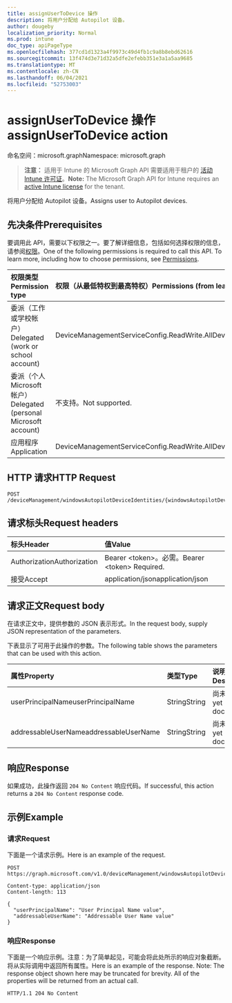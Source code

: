 ```yaml
---
title: assignUserToDevice 操作
description: 将用户分配给 Autopilot 设备。
author: dougeby
localization_priority: Normal
ms.prod: intune
doc_type: apiPageType
ms.openlocfilehash: 377cd1d1323a4f9973c49d4fb1c9a8b8ebd62616
ms.sourcegitcommit: 13f474d3e71d32a5dfe2efebb351e3a1a5aa9685
ms.translationtype: MT
ms.contentlocale: zh-CN
ms.lasthandoff: 06/04/2021
ms.locfileid: "52753003"
---
```

# <a name="assignusertodevice-action"></a><span data-ttu-id="b9c89-103">assignUserToDevice 操作</span><span class="sxs-lookup"><span data-stu-id="b9c89-103">assignUserToDevice action</span></span>

<span data-ttu-id="b9c89-104">命名空间：microsoft.graph</span><span class="sxs-lookup"><span data-stu-id="b9c89-104">Namespace: microsoft.graph</span></span>

> <span data-ttu-id="b9c89-105">**注意：** 适用于 Intune 的 Microsoft Graph API 需要适用于租户的 [活动 Intune 许可证](https://go.microsoft.com/fwlink/?linkid=839381)。</span><span class="sxs-lookup"><span data-stu-id="b9c89-105">**Note:** The Microsoft Graph API for Intune requires an [active Intune license](https://go.microsoft.com/fwlink/?linkid=839381) for the tenant.</span></span>

<span data-ttu-id="b9c89-106">将用户分配给 Autopilot 设备。</span><span class="sxs-lookup"><span data-stu-id="b9c89-106">Assigns user to Autopilot devices.</span></span>

## <a name="prerequisites"></a><span data-ttu-id="b9c89-107">先决条件</span><span class="sxs-lookup"><span data-stu-id="b9c89-107">Prerequisites</span></span>
<span data-ttu-id="b9c89-p101">要调用此 API，需要以下权限之一。要了解详细信息，包括如何选择权限的信息，请参阅[权限](/graph/permissions-reference)。</span><span class="sxs-lookup"><span data-stu-id="b9c89-p101">One of the following permissions is required to call this API. To learn more, including how to choose permissions, see [Permissions](/graph/permissions-reference).</span></span>

|<span data-ttu-id="b9c89-110">权限类型</span><span class="sxs-lookup"><span data-stu-id="b9c89-110">Permission type</span></span>|<span data-ttu-id="b9c89-111">权限（从最低特权到最高特权）</span><span class="sxs-lookup"><span data-stu-id="b9c89-111">Permissions (from least to most privileged)</span></span>|
|:---|:---|
|<span data-ttu-id="b9c89-112">委派（工作或学校帐户）</span><span class="sxs-lookup"><span data-stu-id="b9c89-112">Delegated (work or school account)</span></span>|<span data-ttu-id="b9c89-113">DeviceManagementServiceConfig.ReadWrite.All</span><span class="sxs-lookup"><span data-stu-id="b9c89-113">DeviceManagementServiceConfig.ReadWrite.All</span></span>|
|<span data-ttu-id="b9c89-114">委派（个人 Microsoft 帐户）</span><span class="sxs-lookup"><span data-stu-id="b9c89-114">Delegated (personal Microsoft account)</span></span>|<span data-ttu-id="b9c89-115">不支持。</span><span class="sxs-lookup"><span data-stu-id="b9c89-115">Not supported.</span></span>|
|<span data-ttu-id="b9c89-116">应用程序</span><span class="sxs-lookup"><span data-stu-id="b9c89-116">Application</span></span>|<span data-ttu-id="b9c89-117">DeviceManagementServiceConfig.ReadWrite.All</span><span class="sxs-lookup"><span data-stu-id="b9c89-117">DeviceManagementServiceConfig.ReadWrite.All</span></span>|

## <a name="http-request"></a><span data-ttu-id="b9c89-118">HTTP 请求</span><span class="sxs-lookup"><span data-stu-id="b9c89-118">HTTP Request</span></span>
<!-- {
  "blockType": "ignored"
}
-->
``` http
POST /deviceManagement/windowsAutopilotDeviceIdentities/{windowsAutopilotDeviceIdentityId}/assignUserToDevice
```

## <a name="request-headers"></a><span data-ttu-id="b9c89-119">请求标头</span><span class="sxs-lookup"><span data-stu-id="b9c89-119">Request headers</span></span>
|<span data-ttu-id="b9c89-120">标头</span><span class="sxs-lookup"><span data-stu-id="b9c89-120">Header</span></span>|<span data-ttu-id="b9c89-121">值</span><span class="sxs-lookup"><span data-stu-id="b9c89-121">Value</span></span>|
|:---|:---|
|<span data-ttu-id="b9c89-122">Authorization</span><span class="sxs-lookup"><span data-stu-id="b9c89-122">Authorization</span></span>|<span data-ttu-id="b9c89-123">Bearer &lt;token&gt;。必需。</span><span class="sxs-lookup"><span data-stu-id="b9c89-123">Bearer &lt;token&gt; Required.</span></span>|
|<span data-ttu-id="b9c89-124">接受</span><span class="sxs-lookup"><span data-stu-id="b9c89-124">Accept</span></span>|<span data-ttu-id="b9c89-125">application/json</span><span class="sxs-lookup"><span data-stu-id="b9c89-125">application/json</span></span>|

## <a name="request-body"></a><span data-ttu-id="b9c89-126">请求正文</span><span class="sxs-lookup"><span data-stu-id="b9c89-126">Request body</span></span>
<span data-ttu-id="b9c89-127">在请求正文中，提供参数的 JSON 表示形式。</span><span class="sxs-lookup"><span data-stu-id="b9c89-127">In the request body, supply JSON representation of the parameters.</span></span>

<span data-ttu-id="b9c89-128">下表显示了可用于此操作的参数。</span><span class="sxs-lookup"><span data-stu-id="b9c89-128">The following table shows the parameters that can be used with this action.</span></span>

|<span data-ttu-id="b9c89-129">属性</span><span class="sxs-lookup"><span data-stu-id="b9c89-129">Property</span></span>|<span data-ttu-id="b9c89-130">类型</span><span class="sxs-lookup"><span data-stu-id="b9c89-130">Type</span></span>|<span data-ttu-id="b9c89-131">说明</span><span class="sxs-lookup"><span data-stu-id="b9c89-131">Description</span></span>|
|:---|:---|:---|
|<span data-ttu-id="b9c89-132">userPrincipalName</span><span class="sxs-lookup"><span data-stu-id="b9c89-132">userPrincipalName</span></span>|<span data-ttu-id="b9c89-133">String</span><span class="sxs-lookup"><span data-stu-id="b9c89-133">String</span></span>|<span data-ttu-id="b9c89-134">尚未记录</span><span class="sxs-lookup"><span data-stu-id="b9c89-134">Not yet documented</span></span>|
|<span data-ttu-id="b9c89-135">addressableUserName</span><span class="sxs-lookup"><span data-stu-id="b9c89-135">addressableUserName</span></span>|<span data-ttu-id="b9c89-136">String</span><span class="sxs-lookup"><span data-stu-id="b9c89-136">String</span></span>|<span data-ttu-id="b9c89-137">尚未记录</span><span class="sxs-lookup"><span data-stu-id="b9c89-137">Not yet documented</span></span>|



## <a name="response"></a><span data-ttu-id="b9c89-138">响应</span><span class="sxs-lookup"><span data-stu-id="b9c89-138">Response</span></span>
<span data-ttu-id="b9c89-139">如果成功，此操作返回 `204 No Content` 响应代码。</span><span class="sxs-lookup"><span data-stu-id="b9c89-139">If successful, this action returns a `204 No Content` response code.</span></span>

## <a name="example"></a><span data-ttu-id="b9c89-140">示例</span><span class="sxs-lookup"><span data-stu-id="b9c89-140">Example</span></span>

### <a name="request"></a><span data-ttu-id="b9c89-141">请求</span><span class="sxs-lookup"><span data-stu-id="b9c89-141">Request</span></span>
<span data-ttu-id="b9c89-142">下面是一个请求示例。</span><span class="sxs-lookup"><span data-stu-id="b9c89-142">Here is an example of the request.</span></span>
``` http
POST https://graph.microsoft.com/v1.0/deviceManagement/windowsAutopilotDeviceIdentities/{windowsAutopilotDeviceIdentityId}/assignUserToDevice

Content-type: application/json
Content-length: 113

{
  "userPrincipalName": "User Principal Name value",
  "addressableUserName": "Addressable User Name value"
}
```

### <a name="response"></a><span data-ttu-id="b9c89-143">响应</span><span class="sxs-lookup"><span data-stu-id="b9c89-143">Response</span></span>
<span data-ttu-id="b9c89-p102">下面是一个响应示例。注意：为了简单起见，可能会将此处所示的响应对象截断。将从实际调用中返回所有属性。</span><span class="sxs-lookup"><span data-stu-id="b9c89-p102">Here is an example of the response. Note: The response object shown here may be truncated for brevity. All of the properties will be returned from an actual call.</span></span>
``` http
HTTP/1.1 204 No Content
```




